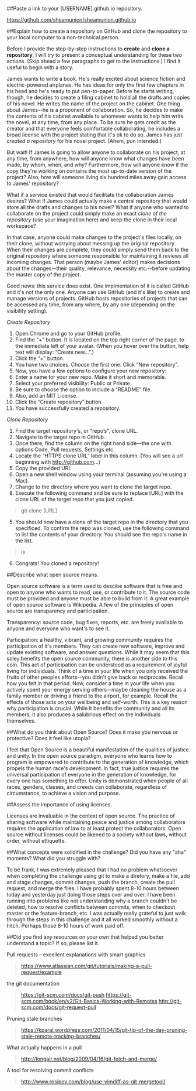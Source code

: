 ##Paste a link to your [USERNAME].github.io repository.

https://github.com/sheamunion/sheamunion.github.io

##Explain how to create a repository on GitHub and clone the repository to your local computer to a non-technical person.

Before I provide the step-by-step instructions to **create** and **clone a repository**, I will try to present a conceptual understanding for these two actions. (Skip ahead a few paragraphs to get to the instructions.) I find it useful to begin with a story.

James wants to write a book. He's really excited about science fiction and electric-powered airplanes. He has ideas for only the first few chapters in his head and he's ready to put pen-to-paper. Before he starts writing, though, he decides to create a filing cabinet to hold all the drafts and copies of his novel. He writes the name of the project on the cabinet. One thing about James--he is a proponent of collaboration. So, he decides to make the contents of his cabinet available to whomever wants to help him write the novel, at any time, from any place. To be sure he gets credit as the creator and that everyone feels comfortable collaborating, he includes a broad license with the project stating that it's ok to do so. James has just *created a repository* for his novel project. (Ahem, pun intended.)

But wait! If James is going to allow anyone to collaborate on his project, at any time, from anywhere, how will anyone know what changes have been made, by whom, when, and why? Furthermore, how will anyone know if the copy they're working on contains the most up-to-date version of the project? Also, how will someone living six hundred miles away gain access to James' repository?

What if a service existed that would facilitate the collaboration James desires? What if James could actually make a central repository that would store all the drafts and changes to his novel? What if anyone who wanted to collaborate on the project could simply make an exact *clone of the  repository* (use your imagination here) and keep the clone in their local workspace?

In that case, anyone could make changes to the project's files locally, on their clone, without worrying about messing up the original repository. When their changes are complete, they could simply send them back to the original repository where someone responsible for maintaining it reviews all incoming changes. That person (maybe James' editor) makes decisions about the changes--their quality, relevance, necessity etc.--before updating the master copy of the project.

Good news: this service does exist. One implmentation of it is called GitHub and it's not the only one. Anyone can use GitHub (and it's like) to create and manage versions of projects. GitHub hosts repositories of projects that can be accessed any time, from any where, by any one (depending on the visibility setting).


*Create Repository*

1. Open Chrome and go to your GitHub profile.
2. Find the "+” button. It is located on the top right corner of the page, to the immediate left of your avatar. (When you hover over the button, help text will display:  “Create new…".)
3. Click the “+” button.
4. You have two choices. Choose the first one. Click “New repository”.
5. Now, you have a few options to configure your new repository:
  1. Enter a name for your new repo. Make it short and memorable.
  2. Select your preferred visibility: Public or Private.
  3. Be sure to choose the option to include a "README" file.
  4. Also, add an MIT License.
6. Click the “Create repository” button.
7. You have successfully created a repository.

*Clone Repository*

1. Find the target repository's, or "repo’s", clone URL.
  1. Navigate to the target repo in GitHub.
  2. Once there, find the column on the right hand side—the one with options Code, Pull requests, Settings etc.
  3. Locate the “HTTPS clone URL” label in this column. (You will see a url beginning with http://github.com...)
  4. Copy the provided URL
2. Open a new shell window using your terminal (assuming you're using a Mac).
3. Change to the directory where you want to clone the target repo.
4. Execute the following command and be sure to replace [URL] with the clone URL of the target repo that you just copied.

  > git clone [URL]

5. You should now have a clone of the target repo in the directory that you specificed. To confirm the repo was cloned, use the following command to list the contents of your directory. You should see the repo's name in the list.

  > ls

6. Congrats! You cloned a repository!


##Describe what open source means.

Open source software is a term used to descibe software that is free and open to anyone who wants to read, use, or contribute to it. The source code must be provided and anyone must be able to build from it. A great example of open source software is Wikipedia. A few of the principles of open source are transparency and participation.

Transparency: source code, bug fixes, reports, etc. are freely available to anyone and everyone who want's to see it.

Participation: a healthy, vibrant, and growing community requires the participation of it's members. They can create new software, improve and update existing software, and answer questions. While it may seem that this soley benefits the open source community, there is another side to this coin. This act of participation can be understood as a requirement of joyful living for individuals. Think of a time in your life when you only received the fruits of other peoples efforts--you didn't give back or reciprocate. Recall how you felt in that period. Now, consider a time in your life when you actively spent your energy serving others--maybe cleaning the house as a family member or driving a friend to the airport, for example. Recall the effects of those acts on your wellbeing and self-worth. This is a key reason why participation is crucial. While it benefits the community and all its members, it also produces a salubrious effect on the individuals themselves.



##What do you think about Open Source? Does it make you nervous or protective? Does it feel like utopia?

I feel that Open Source is a beautiful manifestation of the qualities of justice and unity. In the open source paradigm, everyone who learns how to program is empowered to contribute to the generation of knowledge, which propels the human race's development. In fact, true justice requires the universal participation of everyone in the generation of knowledge, for every one has something to offer. Unity is demonstrated when people of all races, genders, classes, and creeds can collaborate, regardless of circumstance, to achieve a vision and purpose.

##Assess the importance of using licenses.

Licenses are invaluable in the context of open source. The practice of sharing software while maintaining peace and justice among collaborators requires the application of law to at least protect the collaborators. Open source without licenses could be likened to a society without laws, without order, without ettiquette.

##What concepts were solidified in the challenge? Did you have any "aha" moments? What did you struggle with?

To be frank, I was extremely pleased that I had no problem whatsoever when completing the challenge using git to make a diretory, make a file, add and stage changes, commit changes, push the branch, create the pull request, and merge the files. I have probably spent 8-10 hours between today and yesterday just doing those steps over and over. I have been running into problems like not understanding why a branch couldn't be deleted, how to resolve conflicts between commits, when to checkout master or the feature-branch, etc. I was actually really grateful to just walk through the steps in this challenge and it all worked smoothly without a hitch. Perhaps those 8-10 hours of work paid off.

##Did you find any resources on your own that helped you better understand a topic? If so, please list it.

Pull requests - excellent explanations with smart graphics

> https://www.atlassian.com/git/tutorials/making-a-pull-request/example

the git documentation

> https://git-scm.com/docs/git-push
> https://git-scm.com/book/en/v2/Git-Basics-Working-with-Remotes
> http://git-scm.com/docs/git-request-pull

Pruning stale branches

> https://kparal.wordpress.com/2011/04/15/git-tip-of-the-day-pruning-stale-remote-tracking-branches/

What actually happens in a pull

> http://longair.net/blog/2009/04/16/git-fetch-and-merge/

A tool for resolving commit conflicts

> http://www.rosipov.com/blog/use-vimdiff-as-git-mergetool/

